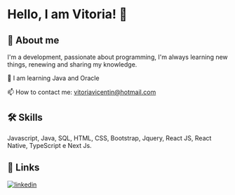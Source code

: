 
# Hello, I am Vitoria! 👋


## 🚀 About me

I'm a development, passionate about programming, I'm always learning new things, renewing and sharing my knowledge.

🧠 I am learning Java and Oracle

📫 How to contact me: vitoriavicentin@hotmail.com
## 🛠 Skills
Javascript, Java, SQL, HTML, CSS, Bootstrap, Jquery, React JS, React Native, TypeScript e Next Js.


## 🔗 Links
[![linkedin](https://img.shields.io/badge/linkedin-0A66C2?style=for-the-badge&logo=linkedin&logoColor=white)](https://www.linkedin.com/vitoriavicentin)

